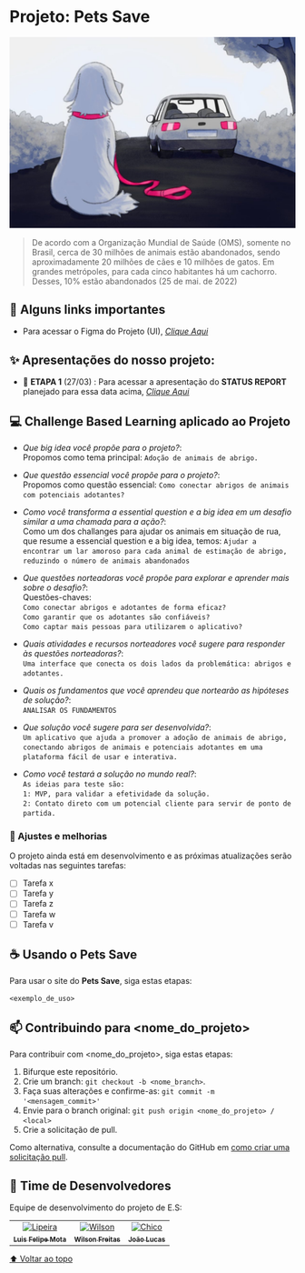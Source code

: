 # Projeto: Pets Save


<img src="Abandono-de-animais-1200x800.jpg" alt="exemplo imagem">

> De acordo com a Organização Mundial de Saúde (OMS), somente no Brasil, cerca de 30 milhões de animais estão abandonados, sendo aproximadamente 20 milhões de cães e 10 milhões de gatos. Em grandes metrópoles, para cada cinco habitantes há um cachorro. Desses, 10% estão abandonados (25 de mai. de 2022)

## 🏹 Alguns links importantes

*  Para acessar o Figma do Projeto (UI), *[Clique Aqui](https://www.figma.com/file/WQt0vSYlpgCy7tAJxBaBkr/Untitled?node-id=19-140&t=aJM6Si5DJetBYxu5-0)*

##	✨ Apresentações do nosso projeto:

* 💬 **ETAPA 1** (27/03) : Para acessar a apresentação do **STATUS REPORT** planejado para essa data acima, *[Clique Aqui](https://www.canva.com/design/DAFNPku86Zc/HmCPWTT6SvuV5OEiPsV52g/edit)*

## 💻 Challenge Based Learning aplicado ao Projeto

* *Que big idea você propõe para o projeto?*:<br>Propomos como tema principal: `Adoção de animais de abrigo.`
* *Que questão essencial você propõe para o projeto?*:<br>Propomos como questão essencial: `Como conectar abrigos de animais com potenciais adotantes?`
* *Como você transforma a essential question e a big idea em um desafio similar a uma chamada para a ação?*:<br>Como um dos challanges para ajudar os animais em situação de rua, que resume a essencial question e a big idea, temos: `Ajudar a encontrar um lar amoroso para cada animal de estimação de abrigo, reduzindo o número de animais abandonados`

* *Que questões norteadoras você propõe para explorar e aprender mais sobre o desafio?*:<br>Questões-chaves: <br>`Como conectar abrigos e adotantes de forma eficaz?`<br>`Como garantir que os adotantes são confiáveis?`<br>`Como captar mais pessoas para utilizarem o aplicativo?`
* *Quais atividades e recursos norteadores você sugere para responder às questões norteadoras?*: <br>`Uma interface que conecta os dois lados da problemática: abrigos e adotantes.`
* *Quais os fundamentos que você aprendeu que nortearão as hipóteses de solução?*: <br>`ANALISAR OS FUNDAMENTOS` 
* *Que solução você sugere para ser desenvolvida?*: <br>`Um aplicativo que ajuda a promover a adoção de animais de abrigo, conectando abrigos de animais e potenciais adotantes em uma plataforma fácil de usar e interativa.`
* *Como você testará a solução no mundo real?*: <br>`As ideias para teste são:` <br>`1: MVP, para validar a efetividade da solução.` <br>`2: Contato direto com um potencial cliente para servir de ponto de partida.`


### 👮 Ajustes e melhorias 

O projeto ainda está em desenvolvimento e as próximas atualizações serão voltadas nas seguintes tarefas:

- [ ] Tarefa x
- [ ] Tarefa y
- [ ] Tarefa z
- [ ] Tarefa w
- [ ] Tarefa v

## ☕ Usando o Pets Save

Para usar o site do **Pets Save**, siga estas etapas:

```
<exemplo_de_uso>
```


## 📫 Contribuindo para <nome_do_projeto>
<!---Se o seu README for longo ou se você tiver algum processo ou etapas específicas que deseja que os contribuidores sigam, considere a criação de um arquivo CONTRIBUTING.md separado--->
Para contribuir com <nome_do_projeto>, siga estas etapas:

1. Bifurque este repositório.
2. Crie um branch: `git checkout -b <nome_branch>`.
3. Faça suas alterações e confirme-as: `git commit -m '<mensagem_commit>'`
4. Envie para o branch original: `git push origin <nome_do_projeto> / <local>`
5. Crie a solicitação de pull.

Como alternativa, consulte a documentação do GitHub em [como criar uma solicitação pull](https://help.github.com/en/github/collaborating-with-issues-and-pull-requests/creating-a-pull-request).

## 🤝 Time de Desenvolvedores

Equipe de desenvolvimento do projeto de E.S:

<table>
  <tr>
    <td align="center">
      <a href="#">
        <img src="https://t.ctcdn.com.br/_Sx_1_ut0ubvJSZ6gy9KFYiNmDE=/400x400/smart/i490763.jpeg" width="100px;" alt="Lipeira"/><br>
        <sub>
          <b>Luis Felipe Mota</b>
        </sub>
      </a>
    </td>
    <td align="center">
      <a href="#">
        <img src="https://s2.glbimg.com/FUcw2usZfSTL6yCCGj3L3v3SpJ8=/smart/e.glbimg.com/og/ed/f/original/2019/04/25/zuckerberg_podcast.jpg" width="100px;" alt="Wilson"/><br>
        <sub>
          <b>Wilson Freitas</b>
        </sub>
      </a>
    </td>
    <td align="center">
      <a href="#">
        <img src="https://miro.medium.com/max/360/0*1SkS3mSorArvY9kS.jpg" width="100px;" alt="Chico"/><br>
        <sub>
          <b>João Lucas</b>
        </sub>
      </a>
    </td>
  </tr>
</table>

[⬆ Voltar ao topo]()<br>
